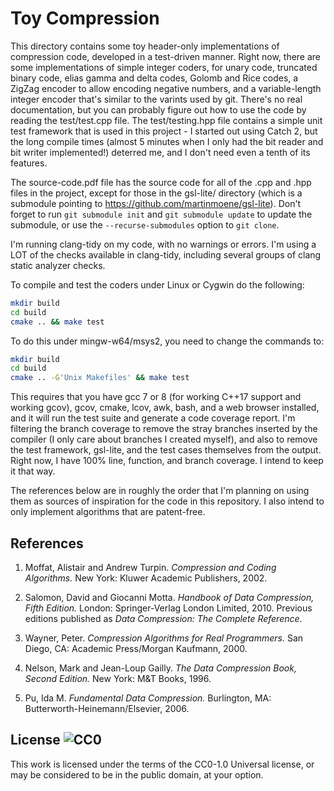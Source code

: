 # Toy Compression

This directory contains some toy header-only implementations of compression
code, developed in a test-driven manner. Right now, there are some
implementations of simple integer coders, for unary code, truncated binary code,
elias gamma and delta codes, Golomb and Rice codes, a ZigZag encoder to allow
encoding negative numbers, and a variable-length integer encoder that's similar
to the varints used by git. There's no real documentation, but you can
probably figure out how to use the code by reading the test/test.cpp file.
The test/testing.hpp file contains a simple unit test framework that is used
in this project - I started out using Catch 2, but the long compile times
(almost 5 minutes when I only had the bit reader and bit writer implemented!)
deterred me, and I don't need even a tenth of its features.

The source-code.pdf file has the source code for all of the .cpp and .hpp files
in the project, except for those in the gsl-lite/ directory (which is a
submodule pointing to https://github.com/martinmoene/gsl-lite). Don't forget
to run `git submodule init` and `git submodule update` to update the submodule,
or use the `--recurse-submodules` option to `git clone`.

I'm running clang-tidy on my code, with no warnings or errors. I'm using a
LOT of the checks available in clang-tidy, including several groups of
clang static analyzer checks.

To compile and test the coders under Linux or Cygwin do the following:

```bash
mkdir build
cd build
cmake .. && make test
```

To do this under mingw-w64/msys2, you need to change the commands to:

```bash
mkdir build
cd build
cmake .. -G'Unix Makefiles' && make test
```

This requires that you have gcc 7 or 8 (for working C++17 support and
working gcov), gcov, cmake, lcov, awk, bash, and a web browser installed,
and it will run the test suite and generate a code coverage report. I'm
filtering the branch coverage to remove the stray branches inserted by the
compiler (I only care about branches I created myself), and also to remove
the test framework, gsl-lite, and the test cases themselves from the output.
Right now, I have 100% line, function, and branch coverage. I intend to keep
it that way.

The references below are in roughly the order that I'm planning on using them
as sources of inspiration for the code in this repository. I also intend to
only implement algorithms that are patent-free.

## References

1. Moffat, Alistair and Andrew Turpin. _Compression and Coding Algorithms._
New York: Kluwer Academic Publishers, 2002.

2. Salomon, David and Giocanni Motta. _Handbook of Data Compression, Fifth
Edition._ London: Springer-Verlag London Limited, 2010. Previous editions
published as _Data Compression: The Complete Reference_.

3. Wayner, Peter. _Compression Algorithms for Real Programmers._
San Diego, CA: Academic Press/Morgan Kaufmann, 2000.

4. Nelson, Mark and Jean-Loup Gailly. _The Data Compression Book,
Second Edition._ New York: M&T Books, 1996.

5. Pu, Ida M. _Fundamental Data Compression._ Burlington, MA:
Butterworth-Heinemann/Elsevier, 2006.

## License ![CC0](https://licensebuttons.net/p/zero/1.0/88x31.png)

This work is licensed under the terms of the CC0-1.0 Universal
license, or may be considered to be in the public domain,
at your option.
